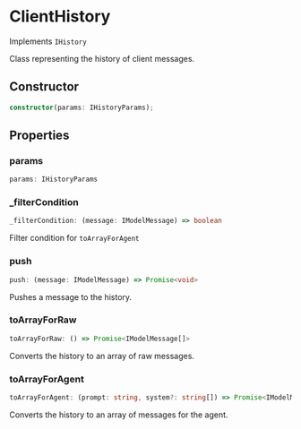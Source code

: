 # ClientHistory

Implements `IHistory`

Class representing the history of client messages.

## Constructor

```ts
constructor(params: IHistoryParams);
```

## Properties

### params

```ts
params: IHistoryParams
```

### _filterCondition

```ts
_filterCondition: (message: IModelMessage) => boolean
```

Filter condition for `toArrayForAgent`

### push

```ts
push: (message: IModelMessage) => Promise<void>
```

Pushes a message to the history.

### toArrayForRaw

```ts
toArrayForRaw: () => Promise<IModelMessage[]>
```

Converts the history to an array of raw messages.

### toArrayForAgent

```ts
toArrayForAgent: (prompt: string, system?: string[]) => Promise<IModelMessage[]>
```

Converts the history to an array of messages for the agent.

